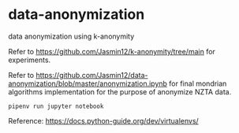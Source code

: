 # data-anonymization
data anonymization using k-anonymity

Refer to https://github.com/Jasmin12/k-anonymity/tree/main for experiments.

Refer to https://github.com/Jasmin12/data-anonymization/blob/master/anonymization.ipynb for final mondrian algorithms implementation for the purpose of anonymize NZTA data.

`pipenv run jupyter notebook`

Reference: https://docs.python-guide.org/dev/virtualenvs/
